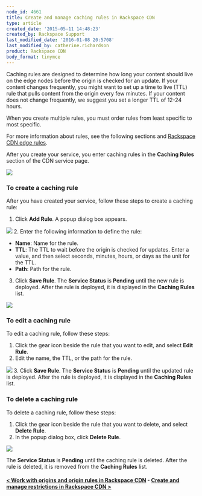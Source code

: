```yaml
---
node_id: 4661
title: Create and manage caching rules in Rackspace CDN
type: article
created_date: '2015-05-11 14:48:23'
created_by: Rackspace Support
last_modified_date: '2016-01-08 20:5708'
last_modified_by: catherine.richardson
product: Rackspace CDN
body_format: tinymce
---
```


Caching rules are designed to determine how long your content should
live on the edge nodes before the origin is checked for an update. If
your content changes frequently, you might want to set up a time to live
(TTL) rule that pulls content from the origin every few minutes. If your
content does not change frequently, we suggest you set a longer TTL of
12-24 hours. 

When you create multiple rules, you must order rules from least specific
to most specific.

For more information about rules, see the following sections and
[Rackspace CDN edge
rules](https://www.rackspace.com/knowledge_center/article/rackspace-cdn-edge-rules).

After you create your service, you enter caching rules in the **Caching
Rules** section of the CDN service page.

![](/knowledge_center/sites/default/files/field/image/Screen%20Shot%202015-10-02%20at%2011.19.22%20AM.png)

### To create a caching rule

After you have created your service, follow these steps to create a
caching rule:
1. Click **Add Rule**. A popup dialog box appears.

![](/knowledge_center/sites/default/files/field/image/Screen%20Shot%202015-10-02%20at%2011.22.58%20AM.png)
2. Enter the following information to define the rule:

-   **Name**: Name for the rule.
-   **TTL**: The TTL to wait before the origin is checked for updates.
    Enter a value, and then select seconds, minutes, hours, or days as
    the unit for the TTL.
-   **Path**: Path for the rule.
3. Click **Save Rule**. The **Service Status** is **Pending** until the
new rule is deployed. After the rule is deployed, it is displayed in the
**Caching Rules** list.

![](/knowledge_center/sites/default/files/field/image/Screen%20Shot%202015-10-02%20at%2011.28.41%20AM.png)

 

### To edit a caching rule

To edit a caching rule, follow these steps:
1. Click the gear icon beside the rule that you want to edit, and
select **Edit Rule**.
2. Edit the name, the TTL, or the path for the rule.

![](/knowledge_center/sites/default/files/field/image/Screen%20Shot%202015-10-02%20at%2011.39.23%20AM.png)
3. Click **Save Rule**. The **Service Status** is **Pending** until the
updated rule is deployed. After the rule is deployed, it is displayed in
the **Caching Rules** list.

 

### To delete a caching rule

To delete a caching rule, follow these steps:
1. Click the gear icon beside the rule that you want to delete, and
select **Delete Rule**.
2. In the popup dialog box, click **Delete Rule**.

![](/knowledge_center/sites/default/files/field/image/DeleteOriginRule_0.png)

The **Service Status** is **Pending** until the caching rule is deleted.
After the rule is deleted, it is removed from the **Caching Rules**
list.

 

#### [\< Work with origins and origin rules in Rackspace CDN](https://www.rackspace.com/knowledge_center/article/work-with-origins-and-origin-rules-in-rackspace-cdn)    -    [Create and manage restrictions in Rackspace CDN \>](https://www.rackspace.com/knowledge_center/article/create-and-manage-restrictions-in-rackspace-cdn)

 

 

 

